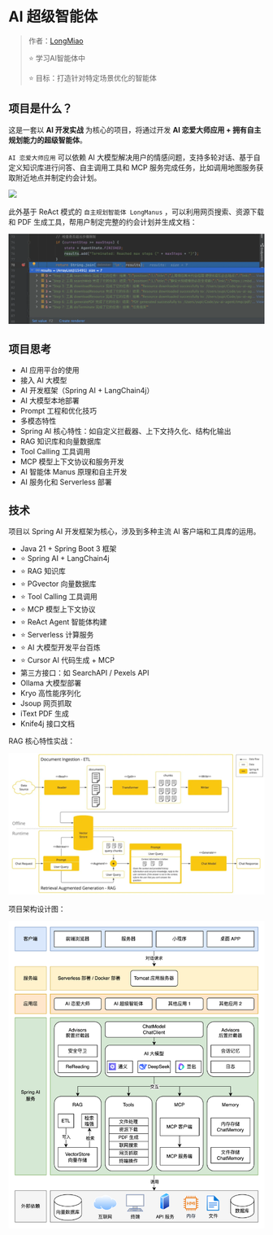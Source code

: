 # AI 超级智能体

> 作者：[LongMiao](https://github.com/LM20230311)
>
>
> ⭐️ 学习AI智能体中
> 
> ⭐️ 目标：打造针对特定场景优化的智能体
> 



## 项目是什么？

这是一套以 **AI 开发实战** 为核心的项目，将通过开发 **AI 恋爱大师应用 + 拥有自主规划能力的超级智能体**。

`AI 恋爱大师应用` 可以依赖 AI 大模型解决用户的情感问题，支持多轮对话、基于自定义知识库进行问答、自主调用工具和 MCP 服务完成任务，比如调用地图服务获取附近地点并制定约会计划。

![](https://pic.yupi.icu/1/1745225631067-44a111e1-1032-4f1c-bd69-9f08a59a654b.png)

此外基于 ReAct 模式的 `自主规划智能体 LongManus` ，可以利用网页搜索、资源下载和 PDF 生成工具，帮用户制定完整的约会计划并生成文档：

![](docs/images/自主规划debug.png)


## 项目思考

- AI 应用平台的使用
- 接入 AI 大模型
- AI 开发框架（Spring AI + LangChain4j）
- AI 大模型本地部署
- Prompt 工程和优化技巧
- 多模态特性
- Spring AI 核心特性：如自定义拦截器、上下文持久化、结构化输出
- RAG 知识库和向量数据库
- Tool Calling 工具调用
- MCP 模型上下文协议和服务开发
- AI 智能体 Manus 原理和自主开发
- AI 服务化和 Serverless 部署


## 技术

项目以 Spring AI 开发框架为核心，涉及到多种主流 AI 客户端和工具库的运用。

- Java 21 + Spring Boot 3 框架
- ⭐️ Spring AI + LangChain4j
- ⭐️ RAG 知识库
- ⭐️ PGvector 向量数据库
- ⭐ Tool Calling ️工具调用 
- ⭐️ MCP 模型上下文协议
- ⭐️ ReAct Agent 智能体构建
- ⭐️ Serverless 计算服务
- ⭐️ AI 大模型开发平台百炼
- ⭐️ Cursor AI 代码生成 + MCP
- 第三方接口：如 SearchAPI / Pexels API
- Ollama 大模型部署
- Kryo 高性能序列化
- Jsoup 网页抓取
- iText PDF 生成
- Knife4j 接口文档

RAG 核心特性实战：

![RAG 核心特性实战](docs/images/核心特性.png)

项目架构设计图：

![AI 智能体架构图](docs/images/AI智能体架构图.png)


